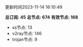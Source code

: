 更新时间2023-11-14 16:10:49

**总订阅: 45**
**总节点: 674**
**有效节点: 168**
- ss节点: 13
- v2ray节点: 146
- trojan节点: 9
